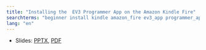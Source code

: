 ```yaml
---  
title: "Installing the	EV3 Programmer App on the Amazon Kindle Fire"  
searchterms: "beginner install kindle amazon_fire ev3_app programmer_app toggle installing_the ev3_programmer_app_on_the_amazon_kindle_fire"  
lang: "en"  
---  
```

 <ul>  
 <li class="ng-binding">Slides:  
 <a href="translations/en-us/tablet/beginner/Kindle.pptx">PPTX</a>,  
 <a href="translations/en-us/tablet/beginner/Kindle.pdf">PDF</a>  
 </li>  
 </ul>  
